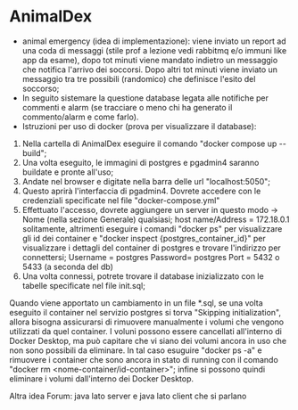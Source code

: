 # AnimalDex

- animal emergency (idea di implementazione): viene inviato un report ad una coda di messaggi (stile prof a lezione vedi rabbitmq e/o immuni like app da esame), dopo tot minuti viene mandato indietro un messaggio che notifica l'arrivo dei soccorsi. Dopo altri tot minuti viene inviato un messaggio tra tre possibili (randomico) che definisce l'esito del soccorso;  
- In seguito sistemare la questione database legata alle notifiche per commenti e alarm (se tracciare o meno chi ha generato il commento/alarm e come farlo).
- Istruzioni per uso di docker (prova per visualizzare il database):
 1) Nella cartella di AnimalDex eseguire il comando "docker compose up --build";
 2) Una volta eseguito, le immagini di postgres e pgadmin4 saranno buildate e pronte all'uso;
 3) Andate nel browser e digitate nella barra delle url "localhost:5050";
 4) Questo aprirà l'interfaccia di pgadmin4. Dovrete accedere con le credenziali specificate nel file "docker-compose.yml"
 5) Effettuato l'accesso, dovrete aggiungere un server in questo modo -> 
 Nome (nella sezione Generale) qualsiasi; 
 host name/Address = 172.18.0.1 solitamente, altrimenti eseguire i comandi "docker ps" per visualizzare gli id dei container e "docker inspect {postgres_container_id}" per visualizzare i dettagli del container di postgres e trovare l'indirizzo per connettersi;
 Username = postgres
 Password= postgres
 Port = 5432 o 5433 (a seconda del db)
 6) Una volta connessi, potrete trovare il database inizializzato con le tabelle specificate nel file init.sql;

 Quando viene apportato un cambiamento in un file *.sql, se una volta eseguito il container nel servizio postgres si torva "Skipping initialization", allora bisogna assicurarsi di rimuovere manualmente i volumi che vengono utilizzati da quel container. I voluni possono essere cancellati all'interno di Docker Desktop, ma può capitare che vi siano dei volumi ancora in uso che non sono possibili da eliminare. In tal caso esuguire "docker ps -a" e rimuovere i container che sono ancora in stato di running con il comando "docker rm <nome-container/id-container>"; infine si possono quindi eliminare i volumi dall'interno dei Docker Desktop.


Altra idea Forum: java lato server e java lato client che si parlano
